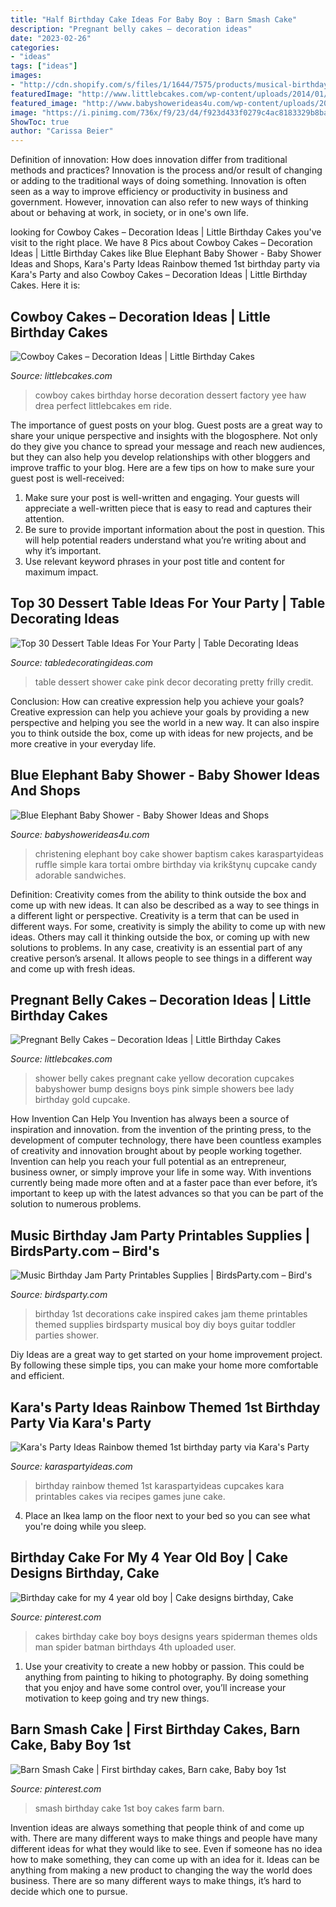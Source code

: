 ```yaml
---
title: "Half Birthday Cake Ideas For Baby Boy : Barn Smash Cake"
description: "Pregnant belly cakes – decoration ideas"
date: "2023-02-26"
categories:
- "ideas"
tags: ["ideas"]
images:
- "http://cdn.shopify.com/s/files/1/1644/7575/products/musical-birthday-cake-guitar-piano-record_1024x1024.png?v=1481200591"
featuredImage: "http://www.littlebcakes.com/wp-content/uploads/2014/01/Pregnant-Belly-Cakes-Pictures.jpg"
featured_image: "http://www.babyshowerideas4u.com/wp-content/uploads/2014/02/970552_269031876570197_1274620051_n_600x9071.jpg"
image: "https://i.pinimg.com/736x/f9/23/d4/f923d433f0279c4ac8183329b8bad7a8.jpg"
ShowToc: true
author: "Carissa Beier"
---
```



Definition of innovation: How does innovation differ from traditional methods and practices?
Innovation is the process and/or result of changing or adding to the traditional ways of doing something. Innovation is often seen as a way to improve efficiency or productivity in business and government. However, innovation can also refer to new ways of thinking about or behaving at work, in society, or in one's own life.

	

		
looking for Cowboy Cakes – Decoration Ideas | Little Birthday Cakes you've visit to the right place. We have 8 Pics about Cowboy Cakes – Decoration Ideas | Little Birthday Cakes like Blue Elephant Baby Shower - Baby Shower Ideas and Shops, Kara&#039;s Party Ideas Rainbow themed 1st birthday party via Kara&#039;s Party and also Cowboy Cakes – Decoration Ideas | Little Birthday Cakes. Here it is:
		
    
## Cowboy Cakes – Decoration Ideas | Little Birthday Cakes

<img loading=lazy src="http://www.littlebcakes.com/wp-content/uploads/2014/02/Cowboy-Birthday-Cakes-For-Kids-645x1024.jpg" onerror="this.onerror=null;this.src='https://tse3.mm.bing.net/th?id=OIP.5lbahbJH74qALxPF8bH_rQHaLw&amp;pid=15.1';" alt="Cowboy Cakes – Decoration Ideas | Little Birthday Cakes">

_Source: littlebcakes.com_

>cowboy cakes birthday horse decoration dessert factory yee haw drea perfect littlebcakes em ride. 

	

The importance of guest posts on your blog.
Guest posts are a great way to share your unique perspective and insights with the blogosphere. Not only do they give you chance to spread your message and reach new audiences, but they can also help you develop relationships with other bloggers and improve traffic to your blog. Here are a few tips on how to make sure your guest post is well-received: 
1. Make sure your post is well-written and engaging. Your guests will appreciate a well-written piece that is easy to read and captures their attention. 
2. Be sure to provide important information about the post in question. This will help potential readers understand what you’re writing about and why it’s important. 
3. Use relevant keyword phrases in your post title and content for maximum impact.

    
## Top 30 Dessert Table Ideas For Your Party | Table Decorating Ideas

<img loading=lazy src="https://s-media-cache-ak0.pinimg.com/originals/8a/4e/cd/8a4ecd6b3bf7f758ecf71fccd703cb1c.jpg" onerror="this.onerror=null;this.src='https://tse1.mm.bing.net/th?id=OIP.m15_VmXWeolcNcgATj7zSwHaJ4&amp;pid=15.1';" alt="Top 30 Dessert Table Ideas For Your Party | Table Decorating Ideas">

_Source: tabledecoratingideas.com_

>table dessert shower cake pink decor decorating pretty frilly credit. 

	

Conclusion: How can creative expression help you achieve your goals?
Creative expression can help you achieve your goals by providing a new perspective and helping you see the world in a new way. It can also inspire you to think outside the box, come up with ideas for new projects, and be more creative in your everyday life.

    
## Blue Elephant Baby Shower - Baby Shower Ideas And Shops

<img loading=lazy src="http://www.babyshowerideas4u.com/wp-content/uploads/2014/02/970552_269031876570197_1274620051_n_600x9071.jpg" onerror="this.onerror=null;this.src='https://tse3.mm.bing.net/th?id=OIP.s0owTJfVh2xzLpeQVEmQFgHaLM&amp;pid=15.1';" alt="Blue Elephant Baby Shower - Baby Shower Ideas and Shops">

_Source: babyshowerideas4u.com_

>christening elephant boy cake shower baptism cakes karaspartyideas ruffle simple kara tortai ombre birthday via krikštynų cupcake candy adorable sandwiches. 

	

Definition: Creativity comes from the ability to think outside the box and come up with new ideas. It can also be described as a way to see things in a different light or perspective.
Creativity is a term that can be used in different ways. For some, creativity is simply the ability to come up with new ideas. Others may call it thinking outside the box, or coming up with new solutions to problems. In any case, creativity is an essential part of any creative person’s arsenal. It allows people to see things in a different way and come up with fresh ideas.

    
## Pregnant Belly Cakes – Decoration Ideas | Little Birthday Cakes

<img loading=lazy src="http://www.littlebcakes.com/wp-content/uploads/2014/01/Pregnant-Belly-Cakes-Pictures.jpg" onerror="this.onerror=null;this.src='https://tse3.mm.bing.net/th?id=OIP.VPN1kEt4y-KvJsQhC56ErgHaJ4&amp;pid=15.1';" alt="Pregnant Belly Cakes – Decoration Ideas | Little Birthday Cakes">

_Source: littlebcakes.com_

>shower belly cakes pregnant cake yellow decoration cupcakes babyshower bump designs boys pink simple showers bee lady birthday gold cupcake. 

	

How Invention Can Help You
Invention has always been a source of inspiration and innovation. from the invention of the printing press, to the development of computer technology, there have been countless examples of creativity and innovation brought about by people working together. Invention can help you reach your full potential as an entrepreneur, business owner, or simply improve your life in some way. With inventions currently being made more often and at a faster pace than ever before, it’s important to keep up with the latest advances so that you can be part of the solution to numerous problems.

    
## Music Birthday Jam Party Printables Supplies | BirdsParty.com – Bird&#039;s

<img loading=lazy src="http://cdn.shopify.com/s/files/1/1644/7575/products/musical-birthday-cake-guitar-piano-record_1024x1024.png?v=1481200591" onerror="this.onerror=null;this.src='https://tse3.mm.bing.net/th?id=OIP.eeHqKGvqvrEU1upkL7stvgHaKr&amp;pid=15.1';" alt="Music Birthday Jam Party Printables Supplies | BirdsParty.com – Bird&#039;s">

_Source: birdsparty.com_

>birthday 1st decorations cake inspired cakes jam theme printables themed supplies birdsparty musical boy diy boys guitar toddler parties shower. 

	

Diy Ideas are a great way to get started on your home improvement project. By following these simple tips, you can make your home more comfortable and efficient.

    
## Kara&#039;s Party Ideas Rainbow Themed 1st Birthday Party Via Kara&#039;s Party

<img loading=lazy src="http://karaspartyideas.com/wp-content/uploads/2014/06/rainbow8.jpg" onerror="this.onerror=null;this.src='https://tse1.mm.bing.net/th?id=OIP._MHltwNlvXKx7MSXJtzYtAHaM3&amp;pid=15.1';" alt="Kara&#039;s Party Ideas Rainbow themed 1st birthday party via Kara&#039;s Party">

_Source: karaspartyideas.com_

>birthday rainbow themed 1st karaspartyideas cupcakes kara printables cakes via recipes games june cake. 

	

4. Place an Ikea lamp on the floor next to your bed so you can see what you're doing while you sleep.

    
## Birthday Cake For My 4 Year Old Boy | Cake Designs Birthday, Cake

<img loading=lazy src="https://i.pinimg.com/736x/1e/25/a2/1e25a2bfb7e92965d2e39a8c442d5eda--spider-man-cakes--year-old-boy.jpg" onerror="this.onerror=null;this.src='https://tse4.mm.bing.net/th?id=OIP.H49Kb9Qgayb8YFrxdiNIjAHaJ4&amp;pid=15.1';" alt="Birthday cake for my 4 year old boy | Cake designs birthday, Cake">

_Source: pinterest.com_

>cakes birthday cake boy boys designs years spiderman themes olds man spider batman birthdays 4th uploaded user. 

	

1. Use your creativity to create a new hobby or passion. This could be anything from painting to hiking to photography. By doing something that you enjoy and have some control over, you’ll increase your motivation to keep going and try new things.

    
## Barn Smash Cake | First Birthday Cakes, Barn Cake, Baby Boy 1st

<img loading=lazy src="https://i.pinimg.com/736x/f9/23/d4/f923d433f0279c4ac8183329b8bad7a8.jpg" onerror="this.onerror=null;this.src='https://tse4.mm.bing.net/th?id=OIP.uNMSqXMBPT-jRxxBH9vcsgHaJ4&amp;pid=15.1';" alt="Barn Smash Cake | First birthday cakes, Barn cake, Baby boy 1st">

_Source: pinterest.com_

>smash birthday cake 1st boy cakes farm barn. 

	

Invention ideas are always something that people think of and come up with. There are many different ways to make things and people have many different ideas for what they would like to see. Even if someone has no idea how to make something, they can come up with an idea for it. Ideas can be anything from making a new product to changing the way the world does business. There are so many different ways to make things, it’s hard to decide which one to pursue.

